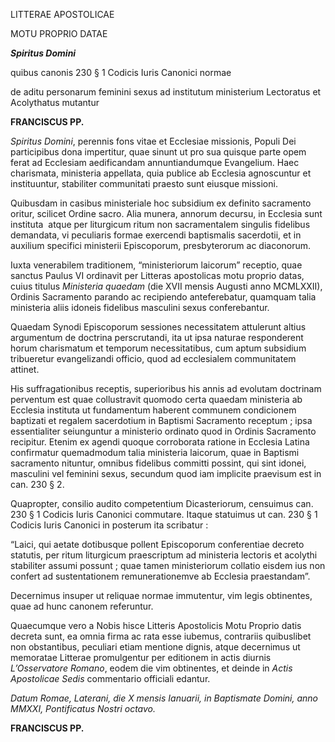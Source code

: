 LITTERAE APOSTOLICAE

MOTU PROPRIO DATAE

***Spiritus Domini***

quibus canonis 230 § 1 Codicis Iuris Canonici normae

de aditu personarum feminini sexus ad institutum ministerium Lectoratus et Acolythatus mutantur

**FRANCISCUS PP.**

*Spiritus Domini*, perennis fons vitae et Ecclesiae missionis, Populi Dei participibus dona impertitur, quae sinunt ut pro sua quisque parte opem ferat ad Ecclesiam aedificandam annuntiandumque Evangelium. Haec charismata, ministeria appellata, quia publice ab Ecclesia agnoscuntur et instituuntur, stabiliter communitati praesto sunt eiusque missioni.

Quibusdam in casibus ministeriale hoc subsidium ex definito sacramento oritur, scilicet Ordine sacro. Alia munera, annorum decursu, in Ecclesia sunt instituta  atque per liturgicum ritum non sacramentalem singulis fidelibus demandata, vi peculiaris formae exercendi baptismalis sacerdotii, et in auxilium specifici ministerii Episcoporum, presbyterorum ac diaconorum.

Iuxta venerabilem traditionem, “ministeriorum laicorum” receptio, quae sanctus Paulus VI ordinavit per Litteras apostolicas motu proprio datas, cuius titulus *Ministeria quaedam* (die XVII mensis Augusti anno MCMLXXII), Ordinis Sacramento parando ac recipiendo anteferebatur, quamquam talia ministeria aliis idoneis fidelibus masculini sexus conferebantur.

Quaedam Synodi Episcoporum sessiones necessitatem attulerunt altius argumentum de doctrina perscrutandi, ita ut ipsa naturae responderent horum charismatum et temporum necessitatibus, cum aptum subsidium tribueretur evangelizandi officio, quod ad ecclesialem communitatem attinet.

His suffragationibus receptis, superioribus his annis ad evolutam doctrinam perventum est quae collustravit quomodo certa quaedam ministeria ab Ecclesia instituta ut fundamentum haberent communem condicionem baptizati et regalem sacerdotium in Baptismi Sacramento receptum ; ipsa essentialiter seiunguntur a ministerio ordinato quod in Ordinis Sacramento recipitur. Etenim ex agendi quoque corroborata ratione in Ecclesia Latina confirmatur quemadmodum talia ministeria laicorum, quae in Baptismi sacramento nituntur, omnibus fidelibus committi possint, qui sint idonei, masculini vel feminini sexus, secundum quod iam implicite praevisum est in can. 230 § 2.

Quapropter, consilio audito competentium Dicasteriorum, censuimus can. 230 § 1 Codicis Iuris Canonici commutare. Itaque statuimus ut can. 230 § 1 Codicis Iuris Canonici in posterum ita scribatur :

“Laici, qui aetate dotibusque pollent Episcoporum conferentiae decreto statutis, per ritum liturgicum praescriptum ad ministeria lectoris et acolythi stabiliter assumi possunt ; quae tamen ministeriorum collatio eisdem ius non confert ad sustentationem remunerationemve ab Ecclesia praestandam”.

Decernimus insuper ut reliquae normae immutentur, vim legis obtinentes, quae ad hunc canonem referuntur.

Quaecumque vero a Nobis hisce Litteris Apostolicis Motu Proprio datis decreta sunt, ea omnia firma ac rata esse iubemus, contrariis quibuslibet non obstantibus, peculiari etiam mentione dignis, atque decernimus ut memoratae Litterae promulgentur per editionem in actis diurnis *L’Osservatore Romano*, eodem die vim obtinentes, et deinde in *Actis Apostolicae Sedis* commentario officiali edantur.

*Datum Romae, Laterani, die X mensis Ianuarii, in Baptismate Domini, anno MMXXI, Pontificatus Nostri octavo.*

**FRANCISCUS PP.**